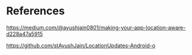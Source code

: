 # References

https://medium.com/@ayushjain0801/making-your-app-location-aware-d228a47a5915

https://github.com/stAyushJain/LocationUpdates-Android-o
